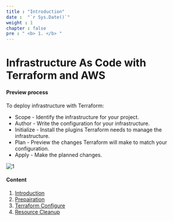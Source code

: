 ```yaml
---
title : "Introduction"
date :  "`r Sys.Date()`" 
weight : 1 
chapter : false
pre : " <b> 1. </b> "
---
```


# Infrastructure As Code with Terraform and AWS

#### Preview process

To deploy infrastructure with Terraform:

- Scope - Identify the infrastructure for your project.
- Author - Write the configuration for your infrastructure.
- Initialize - Install the plugins Terraform needs to manage the infrastructure.
- Plan - Preview the changes Terraform will make to match your configuration.
- Apply - Make the planned changes.

![1](/ws-0001/images/1/terraform.png?featherlight=false&width=90pc)

#### Content

1. [Introduction](/ws-0001/1-intro/)
2. [Prepairation](/ws-0001/2-prepair/)
3. [Terraform Configure](3-tfonfig/)
4. [Resource Cleanup](4-cleanup/)